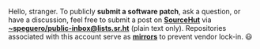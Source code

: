 Hello, stranger. To publicly **submit a software patch**, ask a question, or have a discussion, feel free to submit a post on [**SourceHut**](https://lists.sr.ht/~speguero/public-inbox) via [**~speguero/public-inbox@lists.sr.ht**](mailto:~speguero/public-inbox@lists.sr.ht) (plain text only). Repositories associated with this account serve as [**mirrors**](https://git.sr.ht/~speguero) to prevent vendor lock-in. 😃

